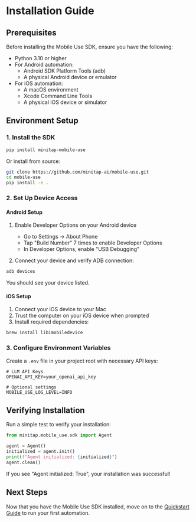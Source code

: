 # Installation Guide

## Prerequisites

Before installing the Mobile Use SDK, ensure you have the following:

- Python 3.10 or higher
- For Android automation:
  - Android SDK Platform Tools (adb)
  - A physical Android device or emulator
- For iOS automation:
  - A macOS environment
  - Xcode Command Line Tools
  - A physical iOS device or simulator

## Environment Setup

### 1. Install the SDK

```bash
pip install minitap-mobile-use
```

Or install from source:

```bash
git clone https://github.com/minitap-ai/mobile-use.git
cd mobile-use
pip install -e .
```

### 2. Set Up Device Access

#### Android Setup

1. Enable Developer Options on your Android device
   - Go to Settings → About Phone
   - Tap "Build Number" 7 times to enable Developer Options
   - In Developer Options, enable "USB Debugging"

2. Connect your device and verify ADB connection:

```bash
adb devices
```

You should see your device listed.

#### iOS Setup

1. Connect your iOS device to your Mac
2. Trust the computer on your iOS device when prompted
3. Install required dependencies:

```bash
brew install libimobiledevice
```

### 3. Configure Environment Variables

Create a `.env` file in your project root with necessary API keys:

```
# LLM API Keys
OPENAI_API_KEY=your_openai_api_key

# Optional settings
MOBILE_USE_LOG_LEVEL=INFO
```

## Verifying Installation

Run a simple test to verify your installation:

```python
from minitap.mobile_use.sdk import Agent

agent = Agent()
initialized = agent.init()
print(f"Agent initialized: {initialized}")
agent.clean()
```

If you see "Agent initialized: True", your installation was successful!

## Next Steps

Now that you have the Mobile Use SDK installed, move on to the [Quickstart Guide](quickstart.md) to run your first automation.
